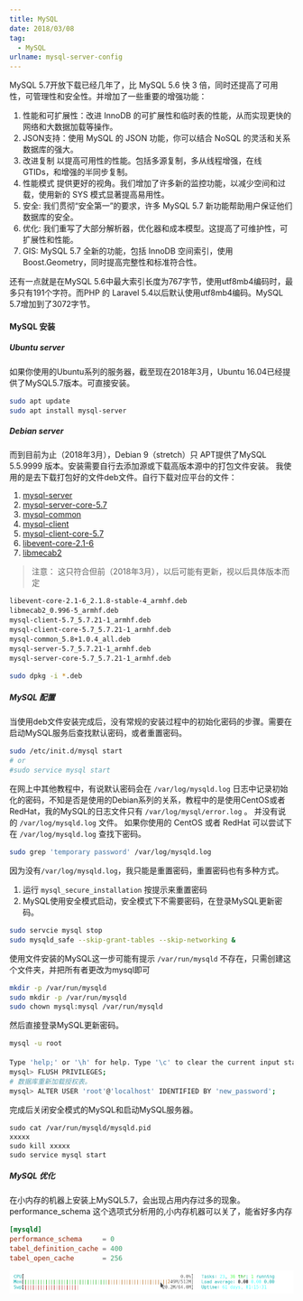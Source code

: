 ```yaml
---
title: MySQL
date: 2018/03/08
tag:
  - MySQL
urlname: mysql-server-config
---
```


MySQL 5.7开放下载已经几年了，比 MySQL 5.6 快 3 倍，同时还提高了可用性，可管理性和安全性。并增加了一些重要的增强功能： 

1. 性能和可扩展性：改进 InnoDB 的可扩展性和临时表的性能，从而实现更快的网络和大数据加载等操作。
2. JSON支持：使用 MySQL 的 JSON 功能，你可以结合 NoSQL 的灵活和关系数据库的强大。
3. 改进复制 以提高可用性的性能。包括多源复制，多从线程增强，在线 GTIDs，和增强的半同步复制。 
4. 性能模式 提供更好的视角。我们增加了许多新的监控功能，以减少空间和过载，使用新的 SYS 模式显著提高易用性。
5. 安全: 我们贯彻“安全第一”的要求，许多 MySQL 5.7 新功能帮助用户保证他们数据库的安全。
6. 优化: 我们重写了大部分解析器，优化器和成本模型。这提高了可维护性，可扩展性和性能。
7. GIS: MySQL 5.7 全新的功能，包括 InnoDB 空间索引，使用 Boost.Geometry，同时提高完整性和标准符合性。

还有一点就是在MySQL 5.6中最大索引长度为767字节，使用utf8mb4编码时，最多只有191个字符。而PHP 的 Laravel 5.4以后默认使用utf8mb4编码。MySQL 5.7增加到了3072字节。

<!--more-->

#### MySQL 安装

##### Ubuntu server

如果你使用的Ubuntu系列的服务器，截至现在2018年3月，Ubuntu 16.04已经提供了MySQL5.7版本。可直接安装。

```bash
sudo apt update
sudo apt install mysql-server
```

##### Debian server

而到目前为止（2018年3月），Debian 9（stretch）只 APT提供了MySQL 5.5.9999 版本。安装需要自行去添加源或下载高版本源中的打包文件安装。
我使用的是去下载打包好的文件deb文件。自行下载对应平台的文件：

1. [mysql-server](https://packages.debian.org/sid/mysql-server)
2. [mysql-server-core-5.7](https://packages.debian.org/sid/mysql-server-core-5.7)
3. [mysql-common](https://packages.debian.org/sid/mysql-common)
4. [mysql-client](https://packages.debian.org/sid/mysql-client)
5. [mysql-client-core-5.7](https://packages.debian.org/sid/mysql-client-core-5.7)
6. [libevent-core-2.1-6](https://packages.debian.org/sid/libevent-core-2.1-6)
7. [libmecab2](https://packages.debian.org/sid/libmecab2)

> 注意： 这只符合但前（2018年3月），以后可能有更新，视以后具体版本而定

```bash
libevent-core-2.1-6_2.1.8-stable-4_armhf.deb
libmecab2_0.996-5_armhf.deb
mysql-client-5.7_5.7.21-1_armhf.deb
mysql-client-core-5.7_5.7.21-1_armhf.deb
mysql-common_5.8+1.0.4_all.deb
mysql-server-5.7_5.7.21-1_armhf.deb
mysql-server-core-5.7_5.7.21-1_armhf.deb
```

```bash
sudo dpkg -i *.deb
```

##### MySQL 配置

当使用deb文件安装完成后，没有常规的安装过程中的初始化密码的步骤。需要在启动MySQL服务后查找默认密码，或者重置密码。

```bash
sudo /etc/init.d/mysql start
# or
#sudo service mysql start
```

在网上中其他教程中，有说默认密码会在 `/var/log/mysqld.log` 日志中记录初始化的密码，不知是否是使用的Debian系列的关系，教程中的是使用CentOS或者RedHat，我的MySQL的日志文件只有 `/var/log/mysql/error.log` 。 并没有说的 `/var/log/mysqld.log` 文件。
如果你使用的 CentOS 或者 RedHat 可以尝试下在 `/var/log/mysqld.log` 查找下密码。

```bash
sudo grep 'temporary password' /var/log/mysqld.log
```

因为没有`/var/log/mysqld.log`，我只能是重置密码，重置密码也有多种方式。

1. 运行 `mysql_secure_installation` 按提示来重置密码
2. MySQL使用安全模式启动，安全模式下不需要密码，在登录MySQL更新密码。

```bash
sudo servcie mysql stop
sudo mysqld_safe --skip-grant-tables --skip-networking &
```
使用文件安装的MySQL这一步可能有提示 `/var/run/mysqld` 不存在，只需创建这个文件夹，并把所有者更改为mysql即可

```bash
mkdir -p /var/run/mysqld
sudo mkdir -p /var/run/mysqld
sudo chown mysql:mysql /var/run/mysqld
```

然后直接登录MySQL更新密码。

```bash
mysql -u root

Type 'help;' or '\h' for help. Type '\c' to clear the current input statement.
mysql> FLUSH PRIVILEGES;
# 数据库重新加载授权表。
mysql> ALTER USER 'root'@'localhost' IDENTIFIED BY 'new_password';
```

完成后关闭安全模式的MySQL和启动MySQL服务器。

```
sudo cat /var/run/mysqld/mysqld.pid 
xxxxx
sudo kill xxxxx
sudo service mysql start
```

##### MySQL 优化
在小内存的机器上安装上MySQL5.7，会出现占用内存过多的现象。
performance_schema 这个选项式分析用的,小内存机器可以关了，能省好多内存

```conf
[mysqld]
performance_schema     = 0
tabel_definition_cache = 400
tabel_open_cache       = 256
```
![htop.png](config/htop.png)